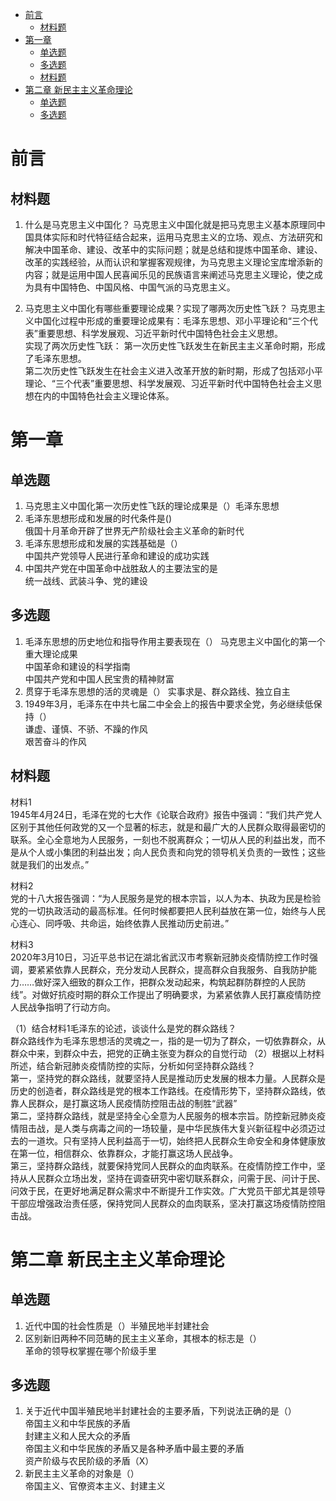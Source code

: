 <!-- TOC -->

- [前言](#前言)
    - [材料题](#材料题)
- [第一章](#第一章)
    - [单选题](#单选题)
    - [多选题](#多选题)
    - [材料题](#材料题-1)
- [第二章 新民主主义革命理论](#第二章-新民主主义革命理论)
    - [单选题](#单选题-1)
    - [多选题](#多选题-1)

<!-- /TOC -->


# 前言 
## 材料题
1. 什么是马克思主义中国化？
马克思主义中国化就是把马克思主义基本原理同中国具体实际和时代特征结合起来，运用马克思主义的立场、观点、方法研究和解决中国革命、建设、改革中的实际问题；就是总结和提炼中国革命、建设、改革的实践经验，从而认识和掌握客观规律，为马克思主义理论宝库增添新的内容；就是运用中国人民喜闻乐见的民族语言来阐述马克思主义理论，使之成为具有中国特色、中国风格、中国气派的马克思主义。  

2. 马克思主义中国化有哪些重要理论成果？实现了哪两次历史性飞跃？
马克思主义中国化过程中形成的重要理论成果有：毛泽东思想、邓小平理论和“三个代表”重要思想、科学发展观、习近平新时代中国特色社会主义思想。  
实现了两次历史性飞跃：
第一次历史性飞跃发生在新民主主义革命时期，形成了毛泽东思想。  
第二次历史性飞跃发生在社会主义进入改革开放的新时期，形成了包括邓小平理论、“三个代表”重要思想、科学发展观、习近平新时代中国特色社会主义思想在内的中国特色社会主义理论体系。   

# 第一章
## 单选题  
1. 马克思主义中国化第一次历史性飞跃的理论成果是（）毛泽东思想  
2. 毛泽东思想形成和发展的时代条件是()  
俄国十月革命开辟了世界无产阶级社会主义革命的新时代  
3. 毛泽东思想形成和发展的实践基础是（）  
中国共产党领导人民进行革命和建设的成功实践   
4. 中国共产党在中国革命中战胜敌人的主要法宝的是  
统一战线、武装斗争、党的建设  

## 多选题
1. 毛泽东思想的历史地位和指导作用主要表现在（）
马克思主义中国化的第一个重大理论成果  
中国革命和建设的科学指南  
中国共产党和中国人民宝贵的精神财富  
2. 贯穿于毛泽东思想的活的灵魂是（）
实事求是、群众路线、独立自主  
3. 1949年3月，毛泽东在中共七届二中全会上的报告中要求全党，务必继续低保持（）  
谦虚、谨慎、不骄、不躁的作风  
艰苦奋斗的作风  

## 材料题
材料1  
1945年4月24日，毛泽在党的七大作《论联合政府》报告中强调：“我们共产党人区别于其他任何政党的又一个显著的标志，就是和最广大的人民群众取得最密切的联系。全心全意地为人民服务，一刻也不脱离群众；一切从人民的利益出发，而不是从个人或小集团的利益出发；向人民负责和向党的领导机关负责的一致性；这些就是我们的出发点。”  
  
材料2  
党的十八大报告强调：“为人民服务是党的根本宗旨，以人为本、执政为民是检验党的一切执政活动的最高标准。任何时候都要把人民利益放在第一位，始终与人民心连心、同呼吸、共命运，始终依靠人民推动历史前进。”  
   
材料3   
2020年3月10日，习近平总书记在湖北省武汉市考察新冠肺炎疫情防控工作时强调，要紧紧依靠人民群众，充分发动人民群众，提高群众自我服务、自我防护能力……做好深入细致的群众工作，把群众发动起来，构筑起群防群控的人民防线”。对做好抗疫时期的群众工作提出了明确要求，为紧紧依靠人民打赢疫情防控人民战争指明了行动方向。    
   
（1）结合材料1毛泽东的论述，谈谈什么是党的群众路线？   
群众路线作为毛泽东思想活的灵魂之一，指的是一切为了群众，一切依靠群众，从群众中来，到群众中去，把党的正确主张变为群众的自觉行动
（2）根据以上材料所述，结合新冠肺炎疫情防控的实际，分析如何坚持群众路线？   
第一，坚持党的群众路线，就要坚持人民是推动历史发展的根本力量。人民群众是历史的创造者，群众路线是党的根本工作路线。在疫情形势下，坚持群众路线，依靠人民群众，是打赢这场人民疫情防控阻击战的制胜“武器”   
第二，坚持群众路线，就是坚持全心全意为人民服务的根本宗旨。防控新冠肺炎疫情阻击战，是人类与病毒之间的一场较量，是中华民族伟大复兴新征程中必须迈过去的一道坎。只有坚持人民利益高于一切，始终把人民群众生命安全和身体健康放在第一位，相信群众、依靠群众，才能打赢这场人民战争。  
第三，坚持群众路线，就要保持党同人民群众的血肉联系。在疫情防控工作中，坚持从人民群众立场出发，坚持在调查研究中密切联系群众，问需于民、问计于民、问效于民，在更好地满足群众需求中不断提升工作实效。广大党员干部尤其是领导干部应增强政治责任感，保持党同人民群众的血肉联系，坚决打赢这场疫情防控阻击战。  

# 第二章 新民主主义革命理论
## 单选题
1. 近代中国的社会性质是（）半殖民地半封建社会  
2. 区别新旧两种不同范畴的民主主义革命，其根本的标志是（）  
革命的领导权掌握在哪个阶级手里   

## 多选题
1. 关于近代中国半殖民地半封建社会的主要矛盾，下列说法正确的是（）  
帝国主义和中华民族的矛盾  
封建主义和人民大众的矛盾  
帝国主义和中华民族的矛盾又是各种矛盾中最主要的矛盾  
资产阶级与农民阶级的矛盾（X）  
2. 新民主主义革命的对象是（）  
帝国主义、官僚资本主义、封建主义  

